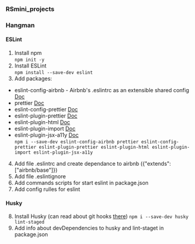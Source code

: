 ### RSmini_projects

### Hangman

#### ESLint

1. Install npm  
   `npm init -y`
2. Install ESLint  
   `npm install --save-dev eslint`
3. Add packages:

- eslint-config-airbnb - Airbnb's .eslintrc as an extensible shared config [Doc](https://www.npmjs.com/package/eslint-config-airbnb)
- prettier [Doc](https://prettier.io/docs/en/)
- eslint-config-prettier [Doc](https://www.npmjs.com/package/eslint-config-prettier)
- eslint-plugin-prettier [Doc](https://www.npmjs.com/package/eslint-plugin-prettier?activeTab=versions)
- eslint-plugin-html [Doc](https://www.npmjs.com/package/eslint-plugin-html)
- eslint-plugin-import [Doc](https://www.npmjs.com/package/eslint-plugin-import)
- eslint-plugin-jsx-a11y [Doc](https://www.npmjs.com/package/eslint-plugin-jsx-a11y)  
  `npm i --save-dev eslint-config-airbnb prettier eslint-config-prettier eslint-plugin-prettier eslint-plugin-html eslint-plugin-import eslint-plugin-jsx-a11y`

4. Add file .eslintrc and create dependance to airbnb ({"extends": ["airbnb/base"]})
5. Add file .eslintignore
6. Add commands scripts for start eslint in package.json
7. Add config rulles for eslint

#### Husky

8. Install Husky (can read about git hooks [there](https://githooks.com/))
   `npm i --save-dev husky lint-staged`
9. Add info about devDependencies to husky and lint-staget in package.json
